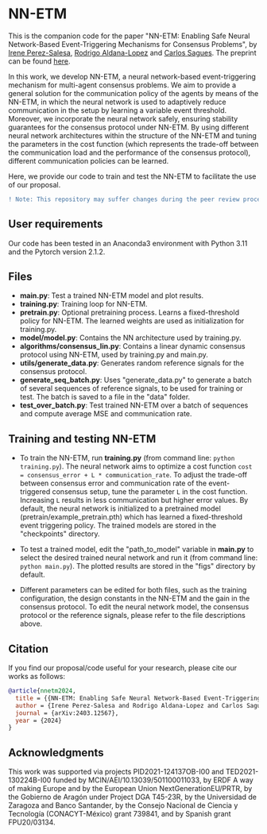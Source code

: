 NN-ETM
==============

This is the companion code for the paper "NN-ETM: Enabling Safe Neural Network-Based 
Event-Triggering Mechanisms for Consensus Problems", by 
[Irene Perez-Salesa](https://ireneperezsalesa.github.io/), 
[Rodrigo Aldana-Lopez](https://rodrigoaldana.github.io/) and 
[Carlos Sagues](https://webdiis.unizar.es/~csagues/). The preprint can be found 
[here](https://arxiv.org/abs/2403.12567).

In this work, we develop NN-ETM, a neural network-based event-triggering mechanism for 
multi-agent consensus problems. We aim to provide a general solution for the communication policy
of the agents by means of the NN-ETM, in which the neural network is used to adaptively reduce 
communication in the setup by learning a variable event threshold. Moreover, we incorporate the neural 
network safely, ensuring stability guarantees for the consensus protocol under NN-ETM.
By using different neural network architectures within the structure of the NN-ETM and tuning the 
parameters in the cost function (which represents the trade-off between the communication load and the
performance of the consensus protocol), different communication policies can be learned.

Here, we provide our code to train and test the NN-ETM to facilitate the use of our proposal.

```diff
! Note: This repository may suffer changes during the peer review process of the paper.
```


User requirements
-----------------

Our code has been tested in an Anaconda3 environment with Python 3.11 
and the Pytorch version 2.1.2.


Files
-----
- **main.py**: Test a trained NN-ETM model and plot results.
- **training.py**: Training loop for NN-ETM. 
- **pretrain.py**: Optional pretraining process. Learns a fixed-threshold policy
for NN-ETM. The learned weights are used as initialization for training.py.
- **model/model.py**: Contains the NN architecture used by training.py.
- **algorithms/consensus_lin.py**: Contains a linear dynamic consensus protocol
using NN-ETM, used by training.py and main.py.
- **utils/generate_data.py**: Generates random reference signals for the consensus protocol.
- **generate_seq_batch.py**: Uses "generate_data.py" to generate a batch of several sequences of reference signals, to be used for training or test. The batch is saved to a file in the "data" folder.
- **test_over_batch.py**: Test trained NN-ETM over a batch of sequences and compute average MSE and communication rate.


Training and testing NN-ETM
---------------------------

- To train the NN-ETM, run **training.py** (from command line: ``python training.py``). The neural network aims to optimize a cost function
``
cost = consensus_error + L * communication_rate
``.
To adjust the trade-off between consensus error and communication rate 
of the event-triggered consensus setup, tune the parameter ``L`` in the cost function. 
Increasing ``L`` results in less communication but higher error values.
By default, the neural network is initialized to a pretrained model (pretrain/example_pretrain.pth) which
has learned a fixed-threshold event triggering policy. The trained models are stored in the 
"checkpoints" directory.

- To test a trained model, edit the "path_to_model" variable in **main.py** to select the
desired trained neural network and run it (from command line: ``python main.py``). The plotted results are stored in the "figs" directory by default.

- Different parameters can be edited for both files, such as the training configuration, 
the design constants in the NN-ETM and the gain in the consensus protocol. To edit the neural network model, the consensus protocol or the reference signals, please refer to the file descriptions above.


Citation
--------

If you find our proposal/code useful for your research, please cite our works as follows:

```bibtex
@article{nnetm2024,
  title = {{NN-ETM: Enabling Safe Neural Network-Based Event-Triggering Mechanisms for Consensus Problems}},
  author = {Irene Perez-Salesa and Rodrigo Aldana-Lopez and Carlos Sagues},
  journal = {arXiv:2403.12567},
  year = {2024}
}
```


Acknowledgments
---------------

This work was supported via projects PID2021-124137OB-I00 and TED2021-130224B-I00 funded by MCIN/AEI/10.13039/501100011033, by ERDF A way of making Europe and by the European Union NextGenerationEU/PRTR, by the Gobierno de Aragón under Project DGA T45-23R, by the Universidad de Zaragoza and Banco Santander, by the Consejo Nacional de Ciencia y Tecnología (CONACYT-México) grant 739841, and by Spanish grant FPU20/03134.
